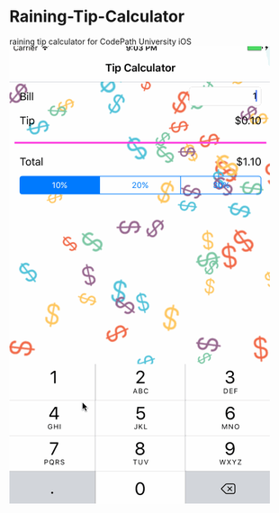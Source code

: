 # Raining-Tip-Calculator
raining tip calculator for CodePath University iOS <br />
![alt tag](https://github.com/jysuh777/Raining-Tip-Calculator/blob/master/Raining%20Tip%20Calculator%201.gif)
